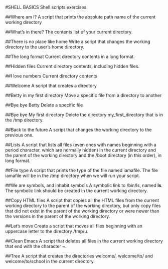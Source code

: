 #SHELL BASICS
Shell scripts exercises

##Where am I? 
A script that prints the absolute path name of the current working directory

##What’s in there?
The contents list of your current directory.

##There is no place like home 
Write a script that changes the working directory to the user’s home directory.

##The long format
Current directory contents in a long format.

##Hidden files
Current directory contents, including hidden files.

##I love numbers
Current directory contents

##Welcome
A script that creates a directory

##Betty in my first directory
Move a specific file from a directory to another

##Bye bye Betty
Delete a specific file

##Bye bye My first directory
Delete the directory my_first_directory that is in the /tmp directory.

##Back to the future
A script that changes the working directory to the previous one.

##Lists
A script that lists all files (even ones with names beginning with a period character, which are normally hidden) in the current directory and the parent of the working directory and the /boot directory (in this order), in long format.

##File type
A script that prints the type of the file named iamafile. The file iamafile will be in the /tmp directory when we will run your script.

##We are symbols, and inhabit symbols
A symbolic link to /bin/ls, named __ls__. The symbolic link should be created in the current working directory.

##Copy HTML files
A script that copies all the HTML files from the current working directory to the parent of the working directory, but only copy files that did not exist in the parent of the working directory or were newer than the versions in the parent of the working directory.

##Let’s move
Create a script that moves all files beginning with an uppercase letter to the directory /tmp/u.

##Clean Emacs
A script that deletes all files in the current working directory that end with the character ~.

##Tree
A script that creates the directories welcome/, welcome/to/ and welcome/to/school in the current directory.